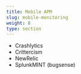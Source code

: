```yaml
---
title: Mobile APM
slug: mobile-monitoring
weight: 8
type: section
---
```

* Crashlytics
* Crittercism
* NewRelic
* SplunkMINT (bugsense)
